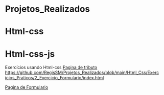 # Projetos_Realizados
 
# Html-css

# Html-css-js


Exercícios usando Html-css
<a href="https://github.com/RegisSM/Projetos_Realizados/tree/main/Html_Css/Exercicios_Praticos/1_Exercicio_PaginaTributo"> Pagina de tributo</a>
https://github.com/RegisSM/Projetos_Realizados/blob/main/Html_Css/Exercicios_Praticos/2_Exercicio_Formulario/index.html

<a href="https://github.com/RegisSM/Projetos_Realizados/blob/main/Html_Css/Exercicios_Praticos/2_Exercicio_Formulario/index.html"> Pagina de Formulario</a>